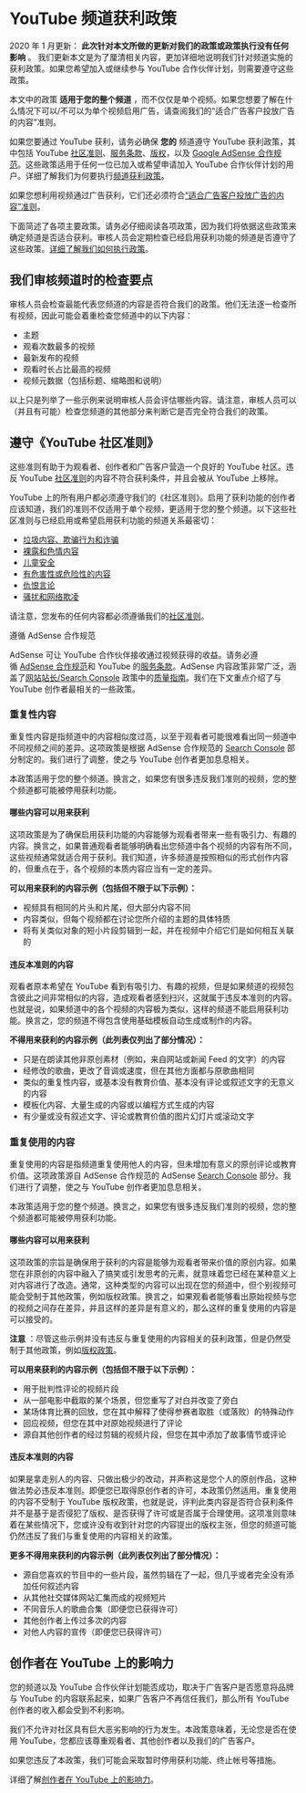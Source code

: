 # YouTube 频道获利政策

2020 年 1 月更新： **此次针对本文所做的更新对我们的政策或政策执行没有任何影响** 。
我们更新本文是为了厘清相关内容，更加详细地说明我们针对频道实施的获利政策。如果您希望加入或继续参与 YouTube 合作伙伴计划，则需要遵守这些政策。

本文中的政策 **适用于您的整个频道** ，而不仅仅是单个视频。如果您想要了解在什么情况下可以/不可以为单个视频启用广告，请查阅我们的“适合广告客户投放广告的内容”准则。

如果您要通过 YouTube 获利，请务必确保 **您的** 频道遵守 YouTube 获利政策，其中包括 YouTube [社区准则](http://www.youtube.com/t/community_guidelines)、[服务条款](http://www.youtube.com/static?template=terms)、[版权](https://www.youtube.com/about/copyright/#support-and-troubleshooting)，以及 [Google AdSense 合作规范](https://support.google.com/adsense/answer/48182?ctx=checklist)。这些政策适用于任何一位已加入或希望申请加入 YouTube 合作伙伴计划的用户。详细了解我们为何要执行[频道获利政策](https://youtube-creators.googleblog.com/)。

如果您想利用视频通过广告获利，它们还必须符合[“适合广告客户投放广告的内容”准则](https://support.google.com/youtube/answer/6162278)。

下面简述了各项主要政策。请务必仔细阅读各项政策，因为我们将依据这些政策来确定频道是否适合获利。审核人员会定期检查已经启用获利功能的频道是否遵守了这些政策。[详细了解我们如何执行政策](https://support.google.com/youtube/answer/9440064)。

## 我们审核频道时的检查要点

审核人员会检查最能代表您频道的内容是否符合我们的政策。他们无法逐一检查所有视频，因此可能会着重检查您频道中的以下内容：

* 主题
* 观看次数最多的视频
* 最新发布的视频
* 观看时长占比最高的视频
* 视频元数据（包括标题、缩略图和说明）

以上只是列举了一些示例来说明审核人员会评估哪些内容。请注意，审核人员可以（并且有可能）检查您频道的其他部分来判断它是否完全符合我们的政策。

## 遵守《YouTube 社区准则》

这些准则有助于为观看者、创作者和广告客户营造一个良好的 YouTube 社区。违反 YouTube [社区准则](http://www.youtube.com/t/community_guidelines)的内容不符合获利条件，并且会被从 YouTube 上移除。

YouTube 上的所有用户都必须遵守我们的《社区准则》。启用了获利功能的创作者应该知道，我们的准则不仅适用于单个视频，更适用于您的整个频道。以下这些社区准则与已经启用或希望启用获利功能的频道关系最密切：

* [垃圾内容、欺骗行为和诈骗](https://support.google.com/youtube/answer/2801973)
* [裸露和色情内容](https://support.google.com/youtube/answer/2802002)
* [儿童安全](https://support.google.com/youtube/answer/2801999)
* [有危害性或危险性的内容](https://support.google.com/youtube/answer/2801964)
* [仇恨言论](https://support.google.com/youtube/answer/2801939)
* [骚扰和网络欺凌](https://support.google.com/youtube/answer/2802268)

请注意，您发布的任何内容都必须遵循我们的[社区准则](https://support.google.com/youtube/answer/9288567)。

遵循 AdSense 合作规范

AdSense 可让 YouTube 合作伙伴接收通过视频获得的收益。请务必遵循 [AdSense 合作规范](https://support.google.com/adsense/answer/48182?ctx=checklist)和 YouTube 的[服务条款](http://www.youtube.com/static?template=terms)。AdSense 内容政策非常广泛，涵盖了[网站站长/Search Console](https://support.google.com/webmasters/answer/66359) 政策中的[质量指南](https://support.google.com/adsense/answer/1348737)。我们在下文重点介绍了与 YouTube 创作者最相关的一些政策。

### 重复性内容

重复性内容是指频道中的内容相似度过高，以至于观看者可能很难看出同一频道中不同视频之间的差异。这项政策是根据 AdSense 合作规范的 [Search Console](https://support.google.com/webmasters/answer/2721306) 部分制定的。我们进行了调整，使之与 YouTube 创作者更加息息相关。

本政策适用于您的整个频道。换言之，如果您有很多违反我们准则的视频，您的整个频道都可能被停用获利功能。

#### 哪些内容可以用来获利

这项政策是为了确保启用获利功能的内容能够为观看者带来一些有吸引力、有趣的内容。换言之，如果普通观看者能够明确看出您频道中各个视频的内容有所不同，这些视频通常就适合用于获利。我们知道，许多频道是按照相似的形式创作内容的，但重点在于，各个视频的本质内容应当有一定的差异。

**可以用来获利的内容示例（包括但不限于以下示例）：**

* 视频具有相同的片头和片尾，但大部分内容不同
* 内容类似，但每个视频都在讨论您所介绍的主题的具体特质
* 将有关类似对象的短小片段剪辑到一起，并在视频中介绍它们是如何相互关联的

#### 违反本准则的内容

观看者原本希望在 YouTube 看到有吸引力、有趣的视频，但是如果频道的视频包含彼此之间非常相似的内容，造成观看者感到扫兴，这就属于违反本准则的内容。也就是说，如果频道中的各个视频的内容极为类似，这样的频道不能启用获利功能。换言之，您的频道不得包含使用基础模板自动生成或制作的内容。

**不得用来获利的内容示例（此列表仅列出了部分情况）：**

* 只是在朗读其他非原创素材（例如，来自网站或新闻 Feed 的文字）的内容
* 经修改的歌曲，更改了音调或速度，但在其他方面都与原歌曲相同
* 类似的重复性内容，或基本没有教育价值、基本没有评论或叙述文字的无意义的内容
* 模板化内容、大量生成的内容或以编程方式生成的内容
* 有少量或没有叙述文字、评论或教育价值的图片幻灯片或滚动文字

### 重复使用的内容

重复使用的内容是指频道重复使用他人的内容，但未增加有意义的原创评论或教育价值。这项政策源自 AdSense 合作规范的 AdSense [Search Console](https://support.google.com/webmasters/answer/9044175#thin-content) 部分。我们进行了调整，使之与 YouTube 创作者更加息息相关。

本政策适用于您的整个频道。换言之，如果您有很多违反我们准则的视频，您的整个频道都可能被停用获利功能。

#### 哪些内容可以用来获利

这项政策的宗旨是确保用于获利的内容是能够为观看者带来价值的原创内容。如果您在非原创的内容中融入了搞笑或引发思考的元素，就意味着您已经在某种意义上对内容进行了改造。通常，这种类型的内容可以出现在您的频道中，但个别视频可能会受制于其他政策，例如版权政策。换言之，如果观看者能够看出原始视频与您的视频之间存在差异，并且这样的差异是有意义的，那么这样的重复使用的内容是可以接受的。

**注意** ：尽管这些示例并没有违反与重复使用的内容相关的获利政策，但是仍然受制于其他政策，例如[版权政策](https://support.google.com/youtube/answer/2797466)。

**可以用来获利的内容示例（包括但不限于以下示例）：**

* 用于批判性评论的视频片段
* 从一部电影中截取的某个场景，但您重写了对白并改变了旁白
* 某场体育比赛的回放，您在其中解释了使得参赛者取胜（或落败）的特殊动作
* 回应视频，但您在其中对原始视频进行了评论
* 源自其他创作者的经过剪辑的视频片段，但您在其中添加了故事情节或评论

#### 违反本准则的内容

如果是拿走别人的内容、只做出极少的改动，并声称这是您个人的原创作品，这种做法势必违反本准则。即便您已取得原创作者的许可，本政策仍然适用。重复使用的内容不受制于 YouTube 版权政策，也就是说，评判此类内容是否符合获利条件并不是基于是否侵犯了版权、是否获得了许可或是否属于合理使用。这项准则意味着在某些情况下，您或许没有收到针对您的内容提出的版权主张，但您的频道可能仍然违反了我们与重复使用的内容相关的政策。

**更多不得用来获利的内容示例（此列表仅列出了部分情况）：**

* 源自您喜欢的节目中的一些片段，虽然剪辑在了一起，但几乎或者完全没有添加任何叙述内容
* 从其他社交媒体网站汇集而成的视频短片
* 不同音乐人的歌曲合集（即便您已获得许可）
* 其他创作者上传过多次的内容
* 对他人内容的宣传（即便您已获得许可）

## 创作者在 YouTube 上的影响力

您的频道以及 YouTube 合作伙伴计划能否成功，取决于广告客户是否愿意将品牌与 YouTube 的内容联系起来，如果广告客户不再信任我们，那么所有 YouTube 创作者的收入都会受到不利影响。

我们不允许对社区具有巨大恶劣影响的行为发生。本政策意味着，无论您是否在使用 YouTube，您都应该尊重观看者、其他创作者以及我们的广告客户。

如果您违反了本政策，我们可能会采取暂时停用获利功能、终止帐号等措施。

详细了解[创作者在 YouTube 上的影响力](https://support.google.com/youtube/answer/7650329)。